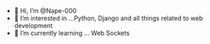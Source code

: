 - 👋 Hi, I’m @Nape-000
- 👀 I’m interested in ...Python, Django and all things related to web development
- 🌱 I’m currently learning ... Web Sockets
